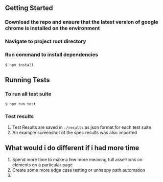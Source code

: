 ## Getting Started
### Download the repo and ensure that the latest version of google chrome is installed on the environment
### Navigate to project root directory
### Run command to install dependencies
`$ npm install`

## Running Tests
### To run all test suite
`$ npm run test`

### Test results
1. Test Results are saved in `./results` as json format for each test suite
2. An example screenshot of the spec results was also imported

## What would i do different if i had more time
1. Spend more time to make a few more meaning full assertions on elements on a particular page
2. Create some more edge case testing or unhappy path automation
3. 
